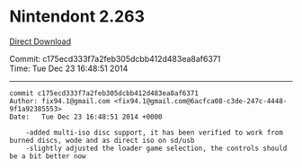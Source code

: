 # Nintendont 2.263
[Direct Download](./Nintendont.zip)

Commit: c175ecd333f7a2feb305dcbb412d483ea8af6371  
Time: Tue Dec 23 16:48:51 2014   

-----

```
commit c175ecd333f7a2feb305dcbb412d483ea8af6371
Author: fix94.1@gmail.com <fix94.1@gmail.com@6acfca08-c3de-247c-4448-9f1a92385553>
Date:   Tue Dec 23 16:48:51 2014 +0000

    -added multi-iso disc support, it has been verified to work from burned discs, wode and as direct iso on sd/usb
    -slightly adjusted the loader game selection, the controls should be a bit better now
```
